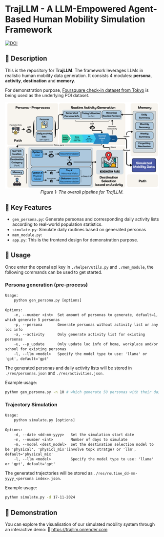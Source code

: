 # TrajLLM - A LLM-Empowered Agent-Based Human Mobility Simulation Framework

[![DOI](https://zenodo.org/badge/899960242.svg)](https://doi.org/10.5281/zenodo.14885828)

## 📜 Description
This is the repository for **TrajLLM**. The framework leverages LLMs in realistic human mobility data generation. It consists 4 modules: **persona**, **activity**, **destination** and **memory**.

For demonstration purpose, [Foursquare check-in dataset from Tokyo](https://www.kaggle.com/datasets/chetanism/foursquare-nyc-and-tokyo-checkin-dataset) is being used as the underlying POI dataset.

<p align="center">
<img src="img/pipeline.png">
  <br>
  <em>Figure 1: The overall pipeline for TrajLLM.</em>
</p>

## 🏅 Key Features
- `gen_persona.py`: Generate personas and corresponding daily activity lists according to real-world population statistics.
- `simulate.py`: Simulate daily routines based on generated personas
- `mem_module.py`: 
- `app.py`: This is the frontend design for demonstration purpose.

## 🍳 Usage
Once enter the openai api key in `./helper/utils.py` and `./mem_module`, the following commands can be used to get started.

### Persona generation (pre-process)
```
Usage:
    python gen_persona.py [options]

Options:
    -n, --number <int>  Set amount of personas to generate, default=1, which generate 5 personas
    -p, --persona       Generate personas without activity list or any loc info
    -a, --activity      Only generate activity list for existing personas
    -u, --p_update      Only update loc info of home, workplace and/or school for existing personas
    -l, --llm <model>   Specify the model type to use: 'llama' or 'gpt', default='gpt'
```

The generated personas and daily activity lists will be stored in `./res/personas.json` and `./res/activities.json`.

Example usage:
```bash
python gen_persona.py -n 10 # which generate 50 personas with their daily activitiy lists
```

### Trajectory Simulation
```
Usage:
    python simulate.py [options]

Options:
    -d, --date <dd-mm-yyyy>   Set the simulation start date
    -n, --number <int>        Number of days to simulate
    -m, --model <dest_model>  Set the destination selection model to be 'physical', 'physicl_mix'(involve topk stratge) or 'llm', default='physical_mix'
    -l, --llm <model>         Specify the model type to use: 'llama' or 'gpt', default='gpt'
```

The generated trajectories will be stored as `./res/routine_dd-mm-yyyy_<persona index>.json`.

Example usage:
```bash
python simulate.py -d 17-11-2024
```

## 🚀 Demonstration
You can explore the visualisation of our simulated mobility system through an interactive demo:
🔗 https://trajllm.onrender.com
